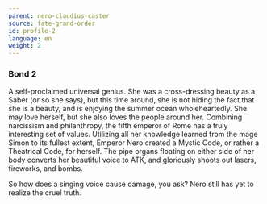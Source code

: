 ```yaml
---
parent: nero-claudius-caster
source: fate-grand-order
id: profile-2
language: en
weight: 2
---
```


### Bond 2

A self-proclaimed universal genius.
She was a cross-dressing beauty as a Saber (or so she says), but this time around, she is not hiding the fact that she is a beauty, and is enjoying the summer ocean wholeheartedly.
She may love herself, but she also loves the people around her. Combining narcissism and philanthropy, the fifth emperor of Rome has a truly interesting set of values.
Utilizing all her knowledge learned from the mage Simon to its fullest extent, Emperor Nero created a Mystic Code, or rather a Theatrical Code, for herself.
The pipe organs floating on either side of her body converts her beautiful voice to ATK, and gloriously shoots out lasers, fireworks, and bombs.

So how does a singing voice cause damage, you ask?
Nero still has yet to realize the cruel truth.
